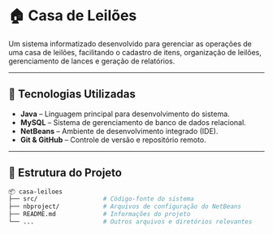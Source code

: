 # 🏠 Casa de Leilões

Um sistema informatizado desenvolvido para gerenciar as operações de uma casa de leilões, facilitando o cadastro de itens, organização de leilões, gerenciamento de lances e geração de relatórios.

---

## 🚀 Tecnologias Utilizadas

- **Java** – Linguagem principal para desenvolvimento do sistema.
- **MySQL** – Sistema de gerenciamento de banco de dados relacional.
- **NetBeans** – Ambiente de desenvolvimento integrado (IDE).
- **Git & GitHub** – Controle de versão e repositório remoto.

---

## 📁 Estrutura do Projeto

```bash
📦 casa-leiloes
├── src/                  # Código-fonte do sistema
├── nbproject/            # Arquivos de configuração do NetBeans
├── README.md             # Informações do projeto
└── ...                   # Outros arquivos e diretórios relevantes
